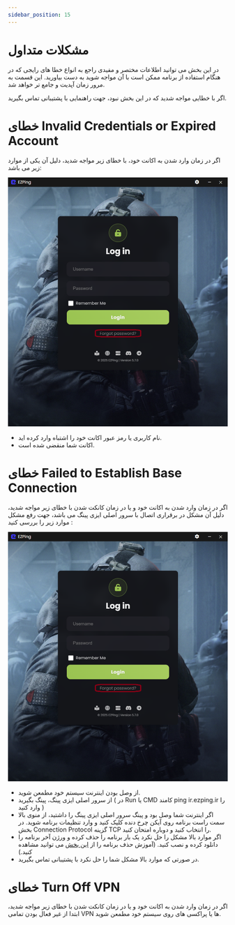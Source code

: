 ```yaml
---
sidebar_position: 15
---
```


# مشکلات متداول

در این بخش می توانید اطلاعات مختصر و مفیدی راجع به انواع خطا های رایجی که در هنگام استفاده از برنامه ممکن است با آن مواجه شوید به دست بیاورید. این قسمت به مرور زمان آپدیت و جامع تر خواهد شد. 

اگر با خطایی مواجه شدید که در این بخش نبود، جهت راهنمایی با پشتیبانی تماس بگیرید.





# خطای Invalid Credentials or Expired Account

اگر در زمان وارد شدن به اکانت خود، با خطای زیر مواجه شدید، دلیل آن یکی از موارد زیر می باشد: 


![winver-run](./img/reset-pw-0.png)

- نام کاربری یا رمز عبور اکانت خود را اشتباه وارد کرده اید.
- اکانت شما منقضی شده است.




# خطای Failed to Establish Base Connection

اگر در زمان وارد شدن به اکانت خود و یا در زمان کانکت شدن با خطای زیر مواجه شدید، دلیل آن مشکل در برقراری اتصال با سرور اصلی ایزی پینگ می باشد، جهت رفع مشکل موارد زیر را بررسی کنید : 

![winver-run](./img/reset-pw-0.png)


- از وصل بودن اینترنت سیستم خود مطمعن شوید.
- از سرور اصلی ایزی پینگ، پینگ بگیرید ( در Run یا CMD کامند ping ir.ezping.ir را وارد کنید )
- اگر اینترنت شما وصل بود و پینگ سرور اصلی ایزی پینگ را داشتید، از منوی بالا سمت راست برنامه روی آیکن چرخ دنده کلیک کنید و وارد تنظیمات برنامه شوید. در بخش Connection Protocol گزینه TCP را انتخاب کنید و دوباره امتحان کنید.
- اگر موارد بالا مشکل را حل نکرد یک بار برنامه را حذف کرده و ورژن آخر برنامه را دانلود کرده و نصب کنید. (آموزش حذف برنامه را از [این بخش](https://docs.ezping.ir/uninstallationguide) می توانید مشاهده کنید.)
- در صورتی که موارد بالا مشکل شما را حل نکرد با پشتیبانی تماس بگیرید.



# خطای Turn Off VPN

اگر در زمان وارد شدن به اکانت خود و یا در زمان کانکت شدن با خطای زیر مواجه شدید، ابتدا از غیر فعال بودن تمامی VPN ها یا پراکسی های روی سیستم خود مطمعن شوید. 


